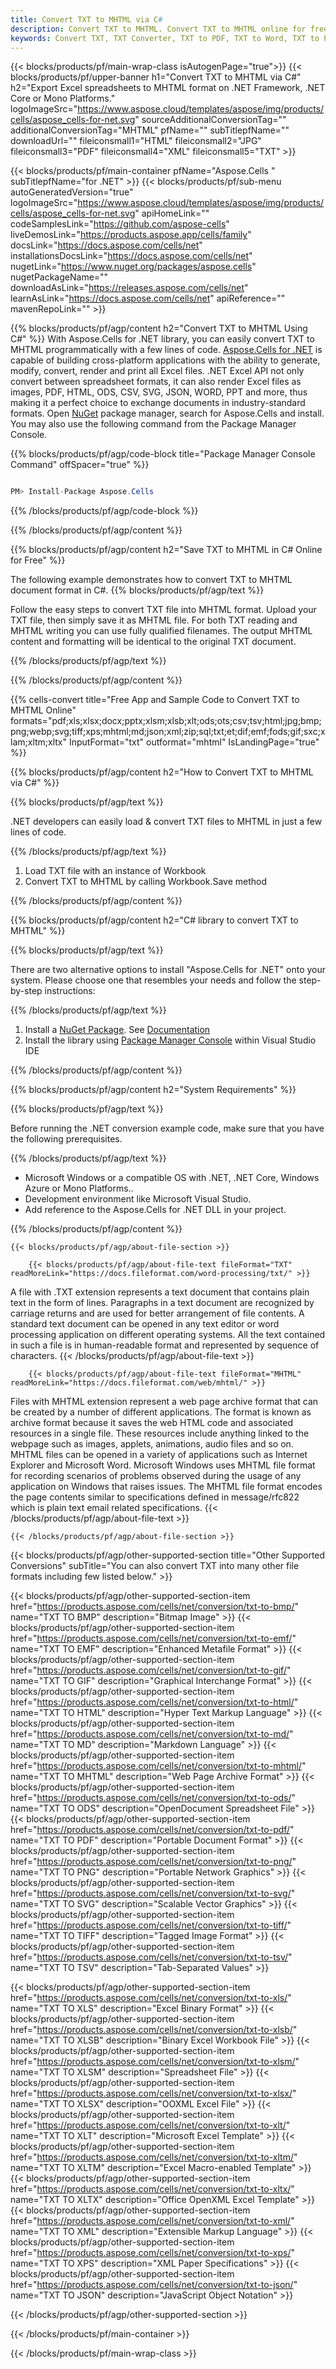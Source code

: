 ```yaml
---
title: Convert TXT to MHTML via C#
description: Convert TXT to MHTML. Convert TXT to MHTML online for free. Convert TXT to Word, Excel, PPTX, PDF, JPG, HTML, ODS, BMP, PNG, SVG, XPS and more.
keywords: Convert TXT, TXT Converter, TXT to PDF, TXT to Word, TXT to PPT, TXT to Image
---
```


{{< blocks/products/pf/main-wrap-class isAutogenPage="true">}}
{{< blocks/products/pf/upper-banner h1="Convert TXT to MHTML via C#" h2="Export Excel spreadsheets to MHTML format on .NET Framework, .NET Core or Mono Platforms." logoImageSrc="https://www.aspose.cloud/templates/aspose/img/products/cells/aspose_cells-for-net.svg" sourceAdditionalConversionTag="" additionalConversionTag="MHTML" pfName="" subTitlepfName="" downloadUrl="" fileiconsmall1="HTML" fileiconsmall2="JPG" fileiconsmall3="PDF" fileiconsmall4="XML" fileiconsmall5="TXT" >}}

{{< blocks/products/pf/main-container pfName="Aspose.Cells " subTitlepfName="for .NET" >}}
{{< blocks/products/pf/sub-menu autoGeneratedVersion="true" logoImageSrc="https://www.aspose.cloud/templates/aspose/img/products/cells/aspose_cells-for-net.svg" apiHomeLink="" codeSamplesLink="https://github.com/aspose-cells" liveDemosLink="https://products.aspose.app/cells/family" docsLink="https://docs.aspose.com/cells/net" installationsDocsLink="https://docs.aspose.com/cells/net" nugetLink="https://www.nuget.org/packages/aspose.cells" nugetPackageName="" downloadAsLink="https://releases.aspose.com/cells/net" learnAsLink="https://docs.aspose.com/cells/net" apiReference="" mavenRepoLink="" >}}

{{% blocks/products/pf/agp/content h2="Convert TXT to MHTML Using C#" %}}
With Aspose.Cells for .NET library, you can easily convert TXT to MHTML programmatically with  a few lines of code. [Aspose.Cells for .NET](https://products.aspose.com/cells/net) is capable of building cross-platform applications with the ability to generate, modify, convert, render and print all Excel files. .NET Excel API not only convert between spreadsheet formats, it can also render Excel files as images, PDF, HTML, ODS, CSV, SVG, JSON, WORD, PPT and more, thus making it a perfect choice to exchange documents in industry-standard formats. Open [NuGet](https://www.nuget.org/packages/aspose.cells) package manager, search for Aspose.Cells and install. You may also use the following command from the Package Manager Console.

{{% blocks/products/pf/agp/code-block title="Package Manager Console Command" offSpacer="true" %}}

```cs

PM> Install-Package Aspose.Cells

```

{{% /blocks/products/pf/agp/code-block %}}

{{% /blocks/products/pf/agp/content %}}

{{% blocks/products/pf/agp/content h2="Save TXT to MHTML in C# Online for Free" %}}

The following example demonstrates how to convert TXT to MHTML document format in C#.
{{% blocks/products/pf/agp/text %}}

Follow the easy steps to convert TXT file into MHTML format. Upload your TXT file, then simply save it as MHTML file. For both TXT reading and MHTML writing you can use fully qualified filenames. The output MHTML content and formatting will be identical to the original TXT document.

{{% /blocks/products/pf/agp/text %}}

{{% /blocks/products/pf/agp/content %}}

{{% cells-convert title="Free App and Sample Code to Convert TXT to MHTML Online" formats="pdf;xls;xlsx;docx;pptx;xlsm;xlsb;xlt;ods;ots;csv;tsv;html;jpg;bmp;png;webp;svg;tiff;xps;mhtml;md;json;xml;zip;sql;txt;et;dif;emf;fods;gif;sxc;xlam;xltm;xltx" InputFormat="txt" outformat="mhtml" IsLandingPage="true" %}}

{{% blocks/products/pf/agp/content h2="How to Convert TXT to MHTML via C#" %}}

{{% blocks/products/pf/agp/text %}}

 .NET developers can easily load & convert TXT files to MHTML in just a few lines of code.

{{% /blocks/products/pf/agp/text %}}

1.  Load TXT file with an instance of Workbook
1.  Convert TXT to MHTML by calling Workbook.Save method

{{% /blocks/products/pf/agp/content %}}

{{% blocks/products/pf/agp/content h2="C# library to convert TXT to MHTML" %}}

{{% blocks/products/pf/agp/text %}}

There are two alternative options to install "Aspose.Cells for .NET" onto your system. Please choose one that resembles your needs and follow the step-by-step instructions:

{{% /blocks/products/pf/agp/text %}}

1.  Install a [NuGet Package](https://www.nuget.org/packages/Aspose.Cells/). See [Documentation](https://docs.aspose.com/cells/net/installation/#install-asposecells-for-net-through-nuget)
1.  Install the library using [Package Manager Console](https://docs.aspose.com/cells/net/installation/#install-asposecells-using-the-package-manager-console) within Visual Studio IDE

{{% /blocks/products/pf/agp/content %}}

{{% blocks/products/pf/agp/content h2="System Requirements" %}}

{{% blocks/products/pf/agp/text %}}

 Before running the .NET conversion example code, make sure that you have the following prerequisites.

{{% /blocks/products/pf/agp/text %}}

-  Microsoft Windows or a compatible OS with .NET, .NET Core, Windows Azure or Mono Platforms..
-  Development environment like Microsoft Visual Studio.
-  Add reference to the Aspose.Cells for .NET DLL in your project. 

{{% /blocks/products/pf/agp/content %}}

 
<!-- aboutfile Starts -->


    {{< blocks/products/pf/agp/about-file-section >}}

        {{< blocks/products/pf/agp/about-file-text fileFormat="TXT" readMoreLink="https://docs.fileformat.com/word-processing/txt/" >}}
A file with .TXT extension represents a text document that contains plain text in the form of lines. Paragraphs in a text document are recognized by carriage returns and are used for better arrangement of file contents. A standard text document can be opened in any text editor or word processing application on different operating systems. All the text contained in such a file is in human-readable format and represented by sequence of characters.
        {{< /blocks/products/pf/agp/about-file-text >}}

        {{< blocks/products/pf/agp/about-file-text fileFormat="MHTML" readMoreLink="https://docs.fileformat.com/web/mhtml/" >}}
Files with MHTML extension represent a web page archive format that can be created by a number of different applications. The format is known as archive format because it saves the web HTML code and associated resources in a single file. These resources include anything linked to the webpage such as images, applets, animations, audio files and so on. MHTML files can be opened in a variety of applications such as Internet Explorer and Microsoft Word. Microsoft Windows uses MHTML file format for recording scenarios of problems observed during the usage of any application on Windows that raises issues. The MHTML file format encodes the page contents similar to specifications defined in message/rfc822 which is plain text email related specifications.
        {{< /blocks/products/pf/agp/about-file-text >}}

    {{< /blocks/products/pf/agp/about-file-section >}}

<!-- aboutfile Ends -->

{{< blocks/products/pf/agp/other-supported-section title="Other Supported Conversions" subTitle="You can also convert TXT into many other file formats including few listed below." >}}

{{< blocks/products/pf/agp/other-supported-section-item href="https://products.aspose.com/cells/net/conversion/txt-to-bmp/" name="TXT TO BMP" description="Bitmap Image" >}}
{{< blocks/products/pf/agp/other-supported-section-item href="https://products.aspose.com/cells/net/conversion/txt-to-emf/" name="TXT TO EMF" description="Enhanced Metafile Format" >}}
{{< blocks/products/pf/agp/other-supported-section-item href="https://products.aspose.com/cells/net/conversion/txt-to-gif/" name="TXT TO GIF" description="Graphical Interchange Format" >}}
{{< blocks/products/pf/agp/other-supported-section-item href="https://products.aspose.com/cells/net/conversion/txt-to-html/" name="TXT TO HTML" description="Hyper Text Markup Language" >}}
{{< blocks/products/pf/agp/other-supported-section-item href="https://products.aspose.com/cells/net/conversion/txt-to-md/" name="TXT TO MD" description="Markdown Language" >}}
{{< blocks/products/pf/agp/other-supported-section-item href="https://products.aspose.com/cells/net/conversion/txt-to-mhtml/" name="TXT TO MHTML" description="Web Page Archive Format" >}}
{{< blocks/products/pf/agp/other-supported-section-item href="https://products.aspose.com/cells/net/conversion/txt-to-ods/" name="TXT TO ODS" description="OpenDocument Spreadsheet File" >}}
{{< blocks/products/pf/agp/other-supported-section-item href="https://products.aspose.com/cells/net/conversion/txt-to-pdf/" name="TXT TO PDF" description="Portable Document Format" >}}
{{< blocks/products/pf/agp/other-supported-section-item href="https://products.aspose.com/cells/net/conversion/txt-to-png/" name="TXT TO PNG" description="Portable Network Graphics" >}}
{{< blocks/products/pf/agp/other-supported-section-item href="https://products.aspose.com/cells/net/conversion/txt-to-svg/" name="TXT TO SVG" description="Scalable Vector Graphics" >}}
{{< blocks/products/pf/agp/other-supported-section-item href="https://products.aspose.com/cells/net/conversion/txt-to-tiff/" name="TXT TO TIFF" description="Tagged Image Format" >}}
{{< blocks/products/pf/agp/other-supported-section-item href="https://products.aspose.com/cells/net/conversion/txt-to-tsv/" name="TXT TO TSV" description="Tab-Separated Values" >}}

{{< blocks/products/pf/agp/other-supported-section-item href="https://products.aspose.com/cells/net/conversion/txt-to-xls/" name="TXT TO XLS" description="Excel Binary Format" >}}
{{< blocks/products/pf/agp/other-supported-section-item href="https://products.aspose.com/cells/net/conversion/txt-to-xlsb/" name="TXT TO XLSB" description="Binary Excel Workbook File" >}}
{{< blocks/products/pf/agp/other-supported-section-item href="https://products.aspose.com/cells/net/conversion/txt-to-xlsm/" name="TXT TO XLSM" description="Spreadsheet File" >}}
{{< blocks/products/pf/agp/other-supported-section-item href="https://products.aspose.com/cells/net/conversion/txt-to-xlsx/" name="TXT TO XLSX" description="OOXML Excel File" >}}
{{< blocks/products/pf/agp/other-supported-section-item href="https://products.aspose.com/cells/net/conversion/txt-to-xlt/" name="TXT TO XLT" description="Microsoft Excel Template" >}}
{{< blocks/products/pf/agp/other-supported-section-item href="https://products.aspose.com/cells/net/conversion/txt-to-xltm/" name="TXT TO XLTM" description="Excel Macro-enabled Template" >}}
{{< blocks/products/pf/agp/other-supported-section-item href="https://products.aspose.com/cells/net/conversion/txt-to-xltx/" name="TXT TO XLTX" description="Office OpenXML Excel Template" >}}
{{< blocks/products/pf/agp/other-supported-section-item href="https://products.aspose.com/cells/net/conversion/txt-to-xml/" name="TXT TO XML" description="Extensible Markup Language" >}}
{{< blocks/products/pf/agp/other-supported-section-item href="https://products.aspose.com/cells/net/conversion/txt-to-xps/" name="TXT TO XPS" description="XML Paper Specifications" >}}
{{< blocks/products/pf/agp/other-supported-section-item href="https://products.aspose.com/cells/net/conversion/txt-to-json/" name="TXT TO JSON" description="JavaScript Object Notation" >}}

{{< /blocks/products/pf/agp/other-supported-section >}}

{{< /blocks/products/pf/main-container >}}
    
{{< /blocks/products/pf/main-wrap-class >}}
